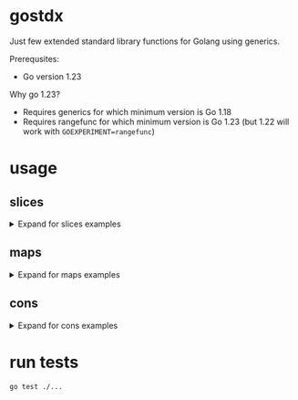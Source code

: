 # gostdx

Just few extended standard library functions for Golang using generics.

Prerequsites:
* Go version 1.23

Why go 1.23?
* Requires generics for which minimum version is Go 1.18
* Requires rangefunc for which minimum version is Go 1.23 (but 1.22 will work with `GOEXPERIMENT=rangefunc`)

# usage

## slices

<details>
  <summary>Expand for slices examples</summary>


```go
import "github.com/unix1/gostdx/slices"
```

### fold

Generic sequential fold:

```go
list := []int{1, 2, 3, 4, 5}
sumFunc := func(elem, sum int) int { return sum + elem }
sum := slices.Fold(sumFunc, 0, list)
fmt.Println("sum is:", sum) // sum is 15
```

### concurrent fold

Generic concurrent fold:

#### lock-free

```go
acc := int64(0)
concurrency := 5
list := []int64{1, 2, 3, 4, 5}
sumFunc := func(elem int64, acc *int64) *int64 {
    atomic.AddInt64(acc, elem)
    return acc
}
sum := slices.FoldC(sumFunc, &acc, list, concurrency)
fmt.Println("sum is:", *sum) // sum is 15
```

#### with locks

Folds a list of tuples to a map

```go
type tuple struct {
    v1 string
    v2 string
}

type mapAcc struct {
    sync.Mutex
    m map[string]string
}

acc = &mapAcc{m: map[string]string{}}
concurrency := 2
list := []tuple{{"k1", "v1"}, {"k2", "v2"}, {"k3", "v3"}}
F := func(e tuple, acc *mapAcc) *mapAcc {
    acc.Lock()
    defer acc.Unlock()
    acc.m[e.v1] = e.v2
    return acc
}
m := slices.FoldC(F, acc, list, concurrency)
fmt.Println("map is:", m.m) // map is: map[k1:v1 k2:v2 k3:v3]
```

</details>

## maps

<details>
  <summary>Expand for maps examples</summary>


```go
import "github.com/unix1/gostdx/maps"
```

### fold

Generic sequential fold:

```go
m := map[int]int{1: 10, 2: 20, 3: 30}
sumFunc := func(k int, v int, acc int) int { return acc + k*v }
sum := maps.Fold(sumFunc, 0, m)
fmt.Println("sum of k*v is", sum) // sum of k*v is 140
```

### concurrent fold

Generic concurrent fold:

```go
acc := int64(0)
concurrency := 3
m := map[int64]int64{1: 10, 2: 20, 3: 30}
sumFunc := func(k int64, v int64, acc *int64) *int64 {
    atomic.AddInt64(acc, k*v)
    return acc
}
sum := maps.FoldC(sumFunc, &acc, m, concurrency)
fmt.Println("sum of k*v is", *sum) // sum of k*v is 140
```

</details>

## cons

<details>
  <summary>Expand for cons examples</summary>

Generic cons:

```go
import . "github.com/unix1/gostdx/cons"

c := List(1, 2, 3)
fmt.Println("Car(c):", Car(c))                    // 1
fmt.Println("Car(Cdr(c))", Car(Cdr(c)))           // 2
fmt.Println("Car(Cdr(Cdr(c)))", Car(Cdr(Cdr(c)))) // 3
fmt.Println("Cdr(Cdr(Cdr(c)))", Cdr(Cdr(Cdr(c)))) // nil
```

Generic cons iteration via rangefunc:

```go
import . "github.com/unix1/gostdx/cons"

c := List(1, 2, 3)
var s []int
for v := range Each(c) {
    s = append(s, v)
}
fmt.Println(s) // [1 2 3]
```

</details>

# run tests

```
go test ./...
```
